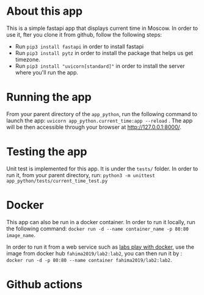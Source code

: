 # About this app

This is a simple fastapi app that displays current time in Moscow. In order to use it, fter you clone it from github, follow the following steps:

- Run `pip3 install fastapi` in order to install fastapi
- Run `pip3 install pytz` in order to install the package that helps us get timezone.
- Run `pip3 install "uvicorn[standard]"` in order to install the server where you'll run the app.

# Running the app

From your parent directory of the `app_python`, run the following command to launch the app: `uvicorn app_python.current_time:app --reload` . The app will be then accessible through your browser at http://127.0.0.1:8000/.

# Testing the app

Unit test is implemented for this app. It is under the `tests/` folder. In order to run it, from your parent directory, run:
`python3 -m unittest app_python/tests/current_time_test.py`

# Docker

This app can also be run in a docker container. In order to run it locally, run the following command: 
`docker run -d --name container_name -p 80:80 image_name`.

In order to run it from a web service such as [labs play with docker](https://docs.docker.com/get-started/04_sharing_app/), use the image from docker hub `fahima2019/lab2:lab2`, you can then run it by : `docker run -d -p 80:80 --name container fahima2019/lab2:lab2`.

# Github actions